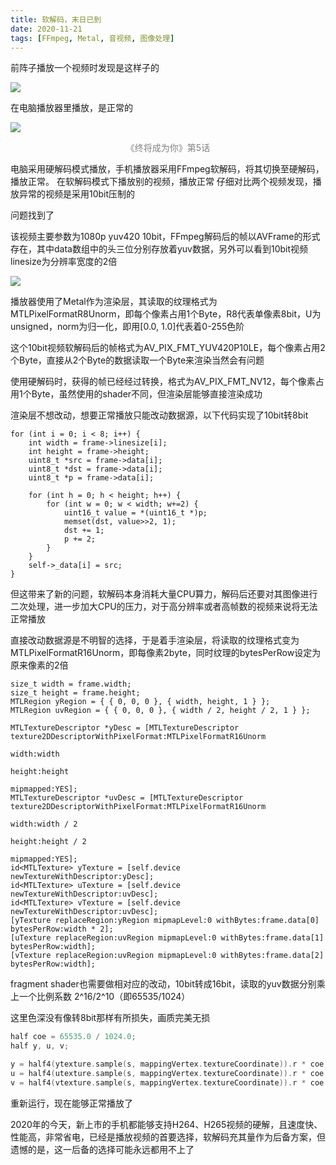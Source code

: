 ```yaml
---
title: 软解码，末日已到
date: 2020-11-21 
tags: [FFmpeg, Metal, 音视频, 图像处理]
---
```


前阵子播放一个视频时发现是这样子的

<img src="/images/2021/softwareDecode/error_decode.png">

在电脑播放器里播放，是正常的

<img src="/images/2021/softwareDecode/normal_decode.png">

<p></p>
<center>
    <font color='gray'>《终将成为你》第5话</font>
</center>

电脑采用硬解码模式播放，手机播放器采用FFmpeg软解码，将其切换至硬解码，播放正常。
在软解码模式下播放别的视频，播放正常
仔细对比两个视频发现，播放异常的视频是采用10bit压制的

问题找到了

该视频主要参数为1080p yuv420 10bit，FFmpeg解码后的帧以AVFrame的形式存在，其中data数组中的头三位分别存放着yuv数据，另外可以看到10bit视频linesize为分辨率宽度的2倍

<img src="/images/2021/softwareDecode/frame_info.jpg">

播放器使用了Metal作为渲染层，其读取的纹理格式为MTLPixelFormatR8Unorm，即每个像素占用1个Byte，R8代表单像素8bit，U为unsigned，norm为归一化，即用[0.0, 1.0]代表着0-255色阶

这个10bit视频软解码后的帧格式为AV_PIX_FMT_YUV420P10LE，每个像素占用2个Byte，直接从2个Byte的数据读取一个Byte来渲染当然会有问题

使用硬解码时，获得的帧已经经过转换，格式为AV_PIX_FMT_NV12，每个像素占用1个Byte，虽然使用的shader不同，但渲染层能够直接渲染成功

渲染层不想改动，想要正常播放只能改动数据源，以下代码实现了10bit转8bit

```
for (int i = 0; i < 8; i++) {
    int width = frame->linesize[i];
    int height = frame->height;
    uint8_t *src = frame->data[i];
    uint8_t *dst = frame->data[i];
    uint8_t *p = frame->data[i];

    for (int h = 0; h < height; h++) {
        for (int w = 0; w < width; w+=2) {
            uint16_t value = *(uint16_t *)p;
            memset(dst, value>>2, 1);
            dst += 1;
            p += 2;
        }
    }
    self->_data[i] = src;
}
```

但这带来了新的问题，软解码本身消耗大量CPU算力，解码后还要对其图像进行二次处理，进一步加大CPU的压力，对于高分辨率或者高帧数的视频来说将无法正常播放

直接改动数据源是不明智的选择，于是着手渲染层，将读取的纹理格式变为MTLPixelFormatR16Unorm，即每像素2byte，同时纹理的bytesPerRow设定为原来像素的2倍

```objc
size_t width = frame.width;
size_t height = frame.height;
MTLRegion yRegion = { { 0, 0, 0 }, { width, height, 1 } };
MTLRegion uvRegion = { { 0, 0, 0 }, { width / 2, height / 2, 1 } };

MTLTextureDescriptor *yDesc = [MTLTextureDescriptor texture2DDescriptorWithPixelFormat:MTLPixelFormatR16Unorm
                                                                                  width:width
                                                                                height:height
                                                                              mipmapped:YES];
MTLTextureDescriptor *uvDesc = [MTLTextureDescriptor texture2DDescriptorWithPixelFormat:MTLPixelFormatR16Unorm
                                                                                  width:width / 2
                                                                                  height:height / 2
                                                                              mipmapped:YES];
id<MTLTexture> yTexture = [self.device newTextureWithDescriptor:yDesc];
id<MTLTexture> uTexture = [self.device newTextureWithDescriptor:uvDesc];
id<MTLTexture> vTexture = [self.device newTextureWithDescriptor:uvDesc];
[yTexture replaceRegion:yRegion mipmapLevel:0 withBytes:frame.data[0] bytesPerRow:width * 2];
[uTexture replaceRegion:uvRegion mipmapLevel:0 withBytes:frame.data[1] bytesPerRow:width];
[vTexture replaceRegion:uvRegion mipmapLevel:0 withBytes:frame.data[2] bytesPerRow:width];
```

fragment shader也需要做相对应的改动，10bit转成16bit，读取的yuv数据分别乘上一个比例系数 2^16/2^10（即65535/1024）

这里色深没有像转8bit那样有所损失，画质完美无损

```c++
half coe = 65535.0 / 1024.0;
half y, u, v;

y = half4(ytexture.sample(s, mappingVertex.textureCoordinate)).r * coe;
u = half4(utexture.sample(s, mappingVertex.textureCoordinate)).r * coe - 0.5;
v = half4(vtexture.sample(s, mappingVertex.textureCoordinate)).r * coe - 0.5;
```

重新运行，现在能够正常播放了

2020年的今天，新上市的手机都能够支持H264、H265视频的硬解，且速度快、性能高，非常省电，已经是播放视频的首要选择，软解码充其量作为后备方案，但遗憾的是，这一后备的选择可能永远都用不上了
